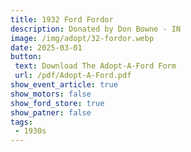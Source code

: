 ```yaml
---
title: 1932 Ford Fordor
description: Donated by Don Bowne - IN
image: /img/adopt/32-fordor.webp
date: 2025-03-01
button: 
 text: Download The Adopt-A-Ford Form
 url: /pdf/Adopt-A-Ford.pdf
show_event_article: true
show_motors: false
show_ford_store: true
show_patner: false
tags: 
 - 1930s
---
```


